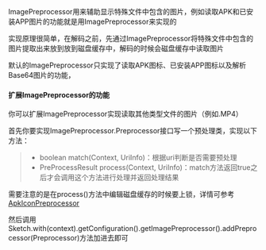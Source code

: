 ImagePreprocessor用来辅助显示特殊文件中包含的图片，例如读取APK和已安装APP图片的功能就是用ImagePreprocessor来实现的

实现原理很简单，在解码之前，先通过ImagePreprocessor将特殊文件中包含的图片提取出来放到放到磁盘缓存中，解码的时候会磁盘缓存中读取图片

默认的ImagePreprocessor只实现了读取APK图标、已安装APP图标以及解析Base64图片的功能，

#### 扩展ImagePreprocessor的功能
你可以扩展ImagePreprocessor实现读取其他类型文件的图片（例如.MP4）

首先你要实现ImagePreprocessor.Preprocessor接口写一个预处理类，实现以下方法：
>* boolean match(Context, UriInfo)：根据uri判断是否需要预处理
>* PreProcessResult process(Context, UriInfo)：match方法返回true之后才会调用这个方法进行处理并返回处理结果

需要注意的是在process()方法中编辑磁盘缓存的时候要上锁，详情可参考[ApkIconPreprocessor](../../sketch/src/main/java/me/xiaopan/sketch/feature/ApkIconPreprocessor.java)

然后调用Sketch.with(context).getConfiguration().getImagePreprocessor().addPreprocessor(Preprocessor)方法加进去即可
